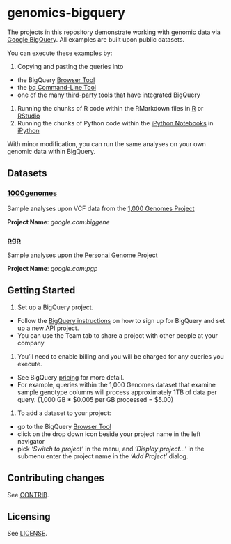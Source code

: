 genomics-bigquery
=================

The projects in this repository demonstrate working with genomic data via [Google BigQuery](https://developers.google.com/bigquery/).  All examples are built upon public datasets.  

You can execute these examples by:
 1. Copying and pasting the queries into 
   * the BigQuery [Browser Tool](https://developers.google.com/bigquery/bigquery-browser-tool)
   * the [bq Command-Line Tool](https://developers.google.com/bigquery/bq-command-line-tool)
   * one of the many [third-party tools](https://developers.google.com/bigquery/third-party-tools) that have integrated BigQuery
 1. Running the chunks of R code within the RMarkdown files in [R](http://www.r-project.org/) or [RStudio](http://www.rstudio.com/)
 1. Running the chunks of Python code within the [iPython Notebooks](http://ipython.org/notebook.html) in [iPython](http://ipython.org/)
 
With minor modification, you can run the same analyses on your own genomic data within BigQuery.

Datasets
--------------

### [1000genomes](./1000genomes)
Sample analyses upon VCF data from the [1,000 Genomes Project](http://www.1000genomes.org/)  

**Project Name**: _google.com:biggene_
    
### [pgp](./pgp)
Sample analyses upon the [Personal Genome Project](http://www.personalgenomes.org/)

**Project Name**: _google.com:pgp_

Getting Started
-----------------

 1. Set up a BigQuery project.  
  * Follow the [BigQuery instructions](https://developers.google.com/bigquery/sign-up) on how to sign up for BigQuery and set up a new API project.
  * You can use the Team tab to share a project with other people at your company
  
 1. You’ll need to enable billing and you will be charged for any queries you execute.
  * See BigQuery [pricing](https://developers.google.com/bigquery/pricing) for more detail.
  * For example, queries within the 1,000 Genomes dataset that examine sample genotype columns will process approximately 1TB of data per query. (1,000 GB * $0.005 per GB processed = $5.00)

 1. To add a dataset to your project:
  * go to the BigQuery [Browser Tool](https://developers.google.com/bigquery/bigquery-browser-tool)
  * click on the drop down icon beside your project name in the left navigator
  * pick _‘Switch to project’_ in the menu, and _‘Display project...’_ in the submenu
enter the project name in the _‘Add Project’_ dialog.


Contributing changes
--------------------

See [CONTRIB](CONTRIB.rst).

Licensing
---------

See [LICENSE](LICENSE).
